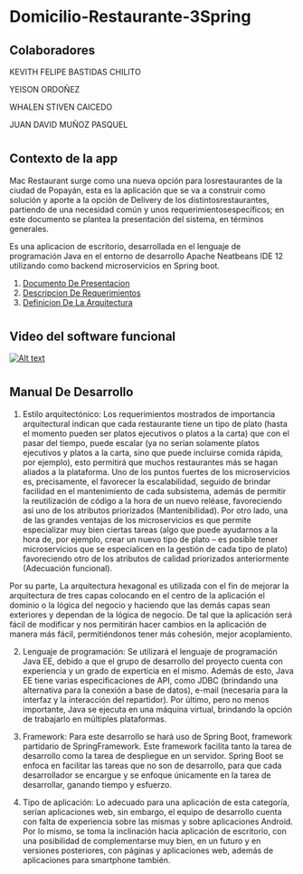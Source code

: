# Domicilio-Restaurante-3Spring
## Colaboradores

KEVITH FELIPE BASTIDAS CHILITO

YEISON ORDOÑEZ

WHALEN STIVEN CAICEDO

JUAN DAVID MUÑOZ PASQUEL
#

## Contexto de la app

Mac Restaurant surge como una nueva opción para losrestaurantes de la ciudad de
Popayán, esta es la aplicación que se va a construir como solución y aporte a
la opción de Delivery de los distintosrestaurantes, partiendo de una necesidad
común y unos requerimientosespecíficos; en este documento se plantea la
presentación del sistema, en términos generales.

Es una aplicacion de escritorio, desarrollada en el lenguaje de programación Java
en el entorno de desarrollo Apache Neatbeans IDE 12 utilizando como backend
microservicios en Spring boot.

1. [Documento De Presentacion](https://drive.google.com/file/d/11ztUjuVNEuCKLFDDbbKhuJJGnAZrLAZK/view?usp=sharing)
2. [Descripcion De Requerimientos](https://drive.google.com/file/d/1G5MbKziyzrnuAYTUFZdLjj8x8PVeNlrU/view?usp=sharing)
3. [Definicion De La Arquitectura](https://drive.google.com/file/d/1zyhaZ5ZKF5dCqTpysxy1SGf_9DRNLR7H/view?usp=sharing)
#

## Video del software funcional

[![Alt text](https://img.youtube.com/vi/lpYUCsV-dDo/0.jpg)](https://www.youtube.com/watch?v=lpYUCsV-dDo)

#

## Manual De Desarrollo

1. Estilo arquitectónico: Los requerimientos mostrados de importancia arquitectural indican que cada restaurante tiene un tipo de plato 
(hasta el momento pueden ser platos ejecutivos o platos a la carta) que con el pasar del tiempo, puede escalar (ya no serían solamente 
platos ejecutivos y platos a la carta, sino que puede incluirse comida rápida, por ejemplo), esto permitirá que muchos restaurantes más 
se hagan aliados a la plataforma. Uno de los puntos fuertes de los microservicios es, precisamente, el favorecer la escalabilidad, seguido 
de brindar facilidad en el mantenimiento de cada subsistema, además de permitir la reutilización de código a la hora de un nuevo reléase, 
favoreciendo así uno de los atributos priorizados (Mantenibilidad). Por otro lado, una de las grandes ventajas de los microservicios es que 
permite especializar muy bien ciertas tareas (algo que puede ayudarnos a la hora de, por ejemplo, crear un nuevo tipo de plato – es posible 
tener microservicios que se especialicen en la gestión de cada tipo de plato) favoreciendo otro de los atributos de calidad priorizados 
anteriormente (Adecuación funcional). 

  Por su parte, La arquitectura hexagonal es utilizada con el fin de mejorar la arquitectura de tres capas colocando en el centro de la aplicación 
  el dominio o la lógica del negocio y haciendo que las demás capas sean exteriores y dependan de la lógica de negocio. De tal que la aplicación 
  será fácil de modificar y nos permitirán hacer cambios en la aplicación de manera más fácil, permitiéndonos tener más cohesión, mejor acoplamiento.

2. Lenguaje de programación: Se utilizará el lenguaje de programación Java EE, debido a que el grupo de desarrollo del proyecto cuenta con 
experiencia y un grado de experticia en el mismo. Además de esto, Java EE tiene varias especificaciones de API, como JDBC (brindando una alternativa 
para la conexión a base de datos), e-mail (necesaria para la interfaz y la interacción del repartidor). Por último, pero no menos importante, 
Java se ejecuta en una máquina virtual, brindando la opción de trabajarlo en múltiples plataformas.

3. Framework: Para este desarrollo se hará uso de Spring Boot, framework partidario de SpringFramework. Este framework facilita tanto la tarea de 
desarrollo como la tarea de despliegue en un servidor. Spring Boot se enfoca en facilitar las tareas que no son de desarrollo, para que cada 
desarrollador se encargue y se enfoque únicamente en la tarea de desarrollar, ganando tiempo y esfuerzo.

4. Tipo de aplicación: Lo adecuado para una aplicación de esta categoría, serían aplicaciones web, sin embargo, el equipo de desarrollo cuenta con 
falta de experiencia sobre las mismas y sobre aplicaciones Android. Por lo mismo, se toma la inclinación hacia aplicación de escritorio, con una 
posibilidad de complementarse muy bien, en un futuro y en versiones posteriores, con páginas y aplicaciones web, además de aplicaciones para smartphone 
también.

#

